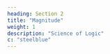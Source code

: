 ```yaml
---
heading: Section 2
title: "Magnitude"
weight: 1
description: "Science of Logic"
c: "steelblue"
---
```

